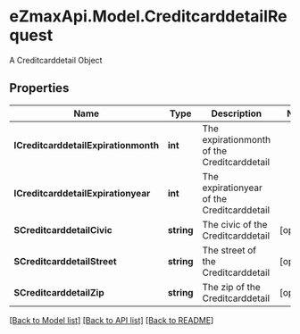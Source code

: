 # eZmaxApi.Model.CreditcarddetailRequest
A Creditcarddetail Object

## Properties

Name | Type | Description | Notes
------------ | ------------- | ------------- | -------------
**ICreditcarddetailExpirationmonth** | **int** | The expirationmonth of the Creditcarddetail | 
**ICreditcarddetailExpirationyear** | **int** | The expirationyear of the Creditcarddetail | 
**SCreditcarddetailCivic** | **string** | The civic of the Creditcarddetail | [optional] 
**SCreditcarddetailStreet** | **string** | The street of the Creditcarddetail | [optional] 
**SCreditcarddetailZip** | **string** | The zip of the Creditcarddetail | [optional] 

[[Back to Model list]](../README.md#documentation-for-models) [[Back to API list]](../README.md#documentation-for-api-endpoints) [[Back to README]](../README.md)

